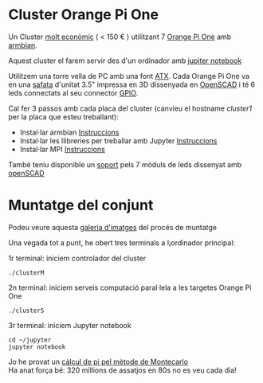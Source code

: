 # Cluster Orange Pi One
Un Cluster [molt econòmic](bom.md) ( < 150 € ) utilitzant 7 [Orange Pi One](http://www.orangepi.org/orangepione/) amb [armbian](armbian.md). 

Aquest cluster el farem servir des d'un ordinador amb [jupiter notebook](jupyter.md)

Utilitzem una torre vella de PC amb una font [ATX](img/ATX.jpg). Cada Orange Pi One va en una [safata](openscad/bandeja3p5OrangePiOne.stl) d'unitat 3.5" impressa en 3D dissenyada en [OpenSCAD](openscad/bandeja3p5OrangePiOne.scad) i té 6 leds connectats al seu connector [GPIO](img/OrangePiGpioConnector.png).

Cal fer 3 passos amb cada placa del cluster (canvieu el hostname *cluster1* per la placa que esteu treballant):

* Instal·lar armbian [Instruccions](armbian.md)
* Instal·lar les llibreries per treballar amb Jupyter [Instruccions](pythonlib.md)
* Instal·lar MPI [Instruccions](mpi4py.md)

També teniu disponible un [soport](openscad/ledsCluster.stl) pels 7 mòduls de leds dissenyat amb [openSCAD](openscad/ledsCluster.scad)

# Muntatge del conjunt

Podeu veure aquesta [galeria d'imatges](muntatge.md) del procés de muntatge

Una vegada tot a punt, he obert tres terminals a l¡ordinador principal:

1r terminal: iniciem controlador del cluster

    ./clusterM

2n terminal: iniciem serveis computació paral·lela a les targetes Orange Pi One

    ./clusterS

3r terminal: iniciem Jupyter notebook

    cd ~/jupyter
    jupyter notebook

Jo he provat un [càlcul de pi pel mètode de Montecarlo](juipyter/parallel01.ipynb)    
Ha anat força bé: 320 millions de assatjos en 80s no es veu cada dia!
